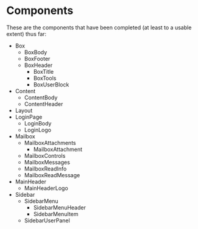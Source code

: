 Components
==========

These are the components that have been completed (at least to a usable extent) thus far:

 - Box
   - BoxBody
   - BoxFooter
   - BoxHeader
     - BoxTitle
     - BoxTools
     - BoxUserBlock
 - Content
   - ContentBody
   - ContentHeader
 - Layout
 - LoginPage
   - LoginBody
   - LoginLogo
 - Mailbox
   - MailboxAttachments
     - MailboxAttachment
   - MailboxControls
   - MailboxMessages
   - MailboxReadInfo
   - MailboxReadMessage
 - MainHeader
   - MainHeaderLogo
 - Sidebar
   - SidebarMenu
     - SidebarMenuHeader
     - SidebarMenuItem
   - SidebarUserPanel
